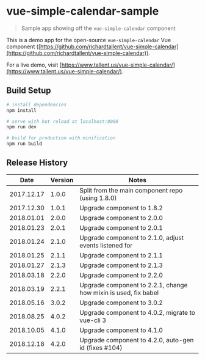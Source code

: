 # vue-simple-calendar-sample

> Sample app showing off the `vue-simple-calendar` component

This is a demo app for the open-source `vue-simple-calendar` Vue component ([https://github.com/richardtallent/vue-simple-calendar](https://github.com/richardtallent/vue-simple-calendar)).

For a live demo, visit [https://www.tallent.us/vue-simple-calendar/](https://www.tallent.us/vue-simple-calendar/).

## Build Setup

```bash
# install dependencies
npm install

# serve with hot reload at localhost:8080
npm run dev

# build for production with minification
npm run build
```

## Release History

| Date       | Version | Notes                                                           |
| ---------- | ------- | --------------------------------------------------------------- |
| 2017.12.17 | 1.0.0   | Split from the main component repo (using 1.8.0)                |
| 2017.12.30 | 1.0.1   | Upgrade component to 1.8.2                                      |
| 2018.01.01 | 2.0.0   | Upgrade component to 2.0.0                                      |
| 2018.01.23 | 2.0.1   | Upgrade component to 2.0.1                                      |
| 2018.01.24 | 2.1.0   | Upgrade component to 2.1.0, adjust events listened for          |
| 2018.01.25 | 2.1.1   | Upgrade component to 2.1.1                                      |
| 2018.01.27 | 2.1.3   | Upgrade component to 2.1.3                                      |
| 2018.03.18 | 2.2.0   | Upgrade component to 2.2.0                                      |
| 2018.03.19 | 2.2.1   | Upgrade component to 2.2.1, change how mixin is used, fix babel |
| 2018.05.16 | 3.0.2   | Upgrade component to 3.0.2                                      |
| 2018.08.25 | 4.0.2   | Upgrade component to 4.0.2, migrate to vue-cli 3                |
| 2018.10.05 | 4.1.0   | Upgrade component to 4.1.0						                 |
| 2018.12.18 | 4.2.0   | Upgrade component to 4.2.0, auto-gen id (fixes #104)            |
